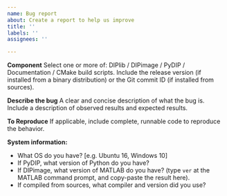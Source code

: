 ```yaml
---
name: Bug report
about: Create a report to help us improve
title: ''
labels: ''
assignees: ''

---
```


**Component**
Select one or more of: DIPlib / DIPimage / PyDIP / Documentation / CMake build scripts.
Include the release version (if installed from a binary distribution) or the Git commit ID (if installed from sources).

**Describe the bug**
A clear and concise description of what the bug is. Include a description of observed results and expected results.

**To Reproduce**
If applicable, include complete, runnable code to reproduce the behavior.

**System information:**
 - What OS do you have? [e.g. Ubuntu 16, Windows 10]
 - If PyDIP, what version of Python do you have?
 - If DIPimage, what version of MATLAB do you have? (type `ver` at the MATLAB command prompt, and copy-paste the result here).
 - If compiled from sources, what compiler and version did you use?
